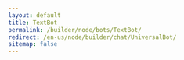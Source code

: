 ```yaml
---
layout: default
title: TextBot
permalink: /builder/node/bots/TextBot/
redirect: /en-us/node/builder/chat/UniversalBot/
sitemap: false
---
```

